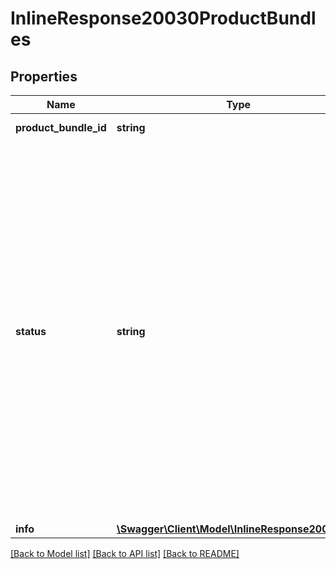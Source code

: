 # InlineResponse20030ProductBundles

## Properties
Name | Type | Description | Notes
------------ | ------------- | ------------- | -------------
**product_bundle_id** | **string** | The product bundle id | 
**status** | **string** | The status of the product bundle.  &#x60;complete&#x60; means that all of the required steps have been completed and the product bundle is available for checkout.  &#x60;incomplete&#x60; means that one or more of the required steps needs to be completed in order for the product bundle to be available for checkout. | 
**info** | [**\Swagger\Client\Model\InlineResponse20023Info**](InlineResponse20023Info.md) |  | 

[[Back to Model list]](../README.md#documentation-for-models) [[Back to API list]](../README.md#documentation-for-api-endpoints) [[Back to README]](../README.md)



